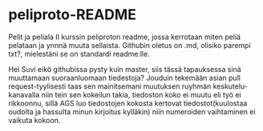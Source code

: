 peliproto-README
=========

Pelit ja peliala II kurssin peliproton readme, jossa kerrotaan miten peliä pelataan ja ynnnä muuta sellaista.
Githubin oletus on .md, olisiko parempi txt?, mielestäni se on standardi readme:lle.

Hei Suvi eikö githubissa pysty kuin master, siis tässä tapauksessa sinä muuttamaan suoraanluomaan tiedestoja?
Jouduin tekemään asian pull request-tyylisesti taas sen mainitsemani muutuksen ruyhmän keskutelu-kanavalla niin tein sen kokeilun takia, tiedoston koko ei muutu eli työ ei rikkoonnu, sillä AGS luo tiedostojen kokosta kertovat tiedostot(kuulostaa oudolta ja hassulta minun kirjoitus kylläkin) niin numeroiden vaihtaminen ei vaikuta kokoon.
